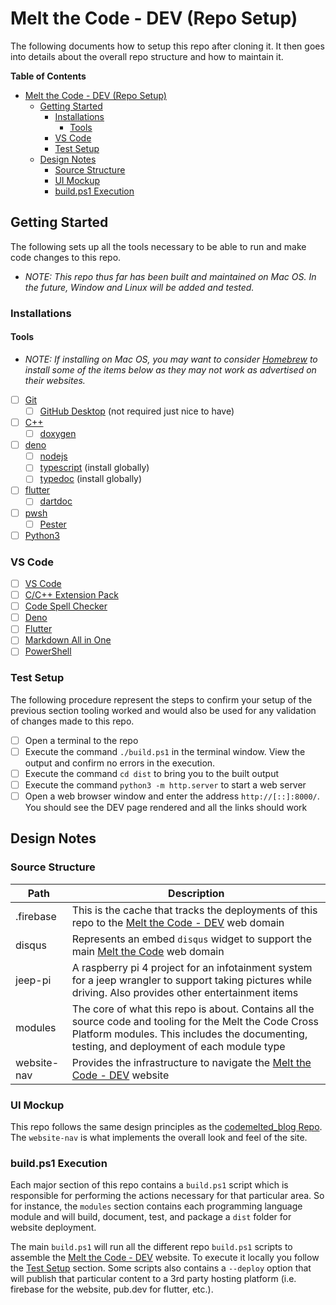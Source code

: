 # Melt the Code - DEV (Repo Setup)

The following documents how to setup this repo after cloning it.  It then goes into details about the overall repo structure and how to maintain it.

**Table of Contents**

- [Melt the Code - DEV (Repo Setup)](#melt-the-code---dev-repo-setup)
  - [Getting Started](#getting-started)
    - [Installations](#installations)
      - [Tools](#tools)
    - [VS Code](#vs-code)
    - [Test Setup](#test-setup)
  - [Design Notes](#design-notes)
    - [Source Structure](#source-structure)
    - [UI Mockup](#ui-mockup)
    - [build.ps1 Execution](#buildps1-execution)

## Getting Started

The following sets up all the tools necessary to be able to run and make code changes to this repo.

- *NOTE: This repo thus far has been built and maintained on Mac OS.  In the future, Window and Linux will be added and tested.*

### Installations

#### Tools

- *NOTE: If installing on Mac OS, you may want to consider [Homebrew](https://brew.sh) to install some of the items below as they may not work as advertised on their websites.*

- [ ] [Git](https://git-scm.com/)
  - [ ] [GitHub Desktop](https://desktop.github.com/) (not required just nice to have)
- [ ] [C++](https://code.visualstudio.com/docs/languages/cpp)
  - [ ] [doxygen](https://www.doxygen.nl)
- [ ] [deno](https://deno.land/)
  - [ ] [nodejs](https://nodejs.org/en/)
  - [ ] [typescript](https://www.npmjs.com/package/typescript) (install globally)
  - [ ] [typedoc](https://typedoc.org/guides/installation/) (install globally)
- [ ] [flutter](https://flutter.dev/)
  - [ ] [dartdoc](https://pub.dev/packages/dartdoc)
- [ ] [pwsh](https://github.com/PowerShell/PowerShell#get-powershell)
  - [ ] [Pester](https://www.powershellgallery.com/packages/Pester/5.1.1)
- [ ] [Python3](https://www.python.org/)

### VS Code

- [ ] [VS Code](https://code.visualstudio.com/)
- [ ] [C/C++ Extension Pack](https://marketplace.visualstudio.com/items?itemName=ms-vscode.cpptools-extension-pack)
- [ ] [Code Spell Checker](https://marketplace.visualstudio.com/items?itemName=streetsidesoftware.code-spell-checker)
- [ ] [Deno](https://marketplace.visualstudio.com/items?itemName=denoland.vscode-deno)
- [ ] [Flutter](https://marketplace.visualstudio.com/items?itemName=Dart-Code.flutter)
- [ ] [Markdown All in One](https://marketplace.visualstudio.com/items?itemName=yzhang.markdown-all-in-one)
- [ ] [PowerShell](https://marketplace.visualstudio.com/items?itemName=ms-vscode.PowerShell)

### Test Setup

The following procedure represent the steps to confirm your setup of the previous section tooling worked and would also be used for any validation of changes made to this repo.

- [ ] Open a terminal to the repo
- [ ] Execute the command `./build.ps1` in the terminal window.  View the output and confirm no errors in the execution.
- [ ] Execute the command `cd dist` to bring you to the built output
- [ ] Execute the command `python3 -m http.server` to start a web server
- [ ] Open a web browser window and enter the address `http://[::]:8000/`.  You should see the DEV page rendered and all the links should work

## Design Notes

### Source Structure

Path | Description
--- | ---
.firebase | This is the cache that tracks the deployments of this repo to the [Melt the Code - DEV](https://codemelted.dev) web domain
disqus | Represents an embed `disqus` widget to support the main [Melt the Code](https://www.codemelted.com) web domain
jeep-pi | A raspberry pi 4 project for an infotainment system for a jeep wrangler to support taking pictures while driving. Also provides other entertainment items
modules | The core of what this repo is about.  Contains all the source code and tooling for the Melt the Code Cross Platform modules.  This includes the documenting, testing, and deployment of each module type
website-nav | Provides the infrastructure to navigate the [Melt the Code - DEV](https://codemelte.dev) website

### UI Mockup

This repo follows the same design principles as the [codemelted_blog Repo](https://github.com/CodeMelted/codemelted_blog).  The `website-nav` is what implements the overall look and feel of the site.

### build.ps1 Execution

Each major section of this repo contains a `build.ps1` script which is responsible for performing the actions necessary for that particular area.  So for instance, the `modules` section contains each programming language module and will build, document, test, and package a `dist` folder for website deployment.

The main `build.ps1` will run all the different repo `build.ps1` scripts to assemble the [Melt the Code - DEV](https://codemelted.dev) website.  To execute it locally you follow the [Test Setup](#test-setup) section.  Some scripts also contains a `--deploy` option that will publish that particular content to a 3rd party hosting platform (i.e. firebase for the website, pub.dev for flutter, etc.).

